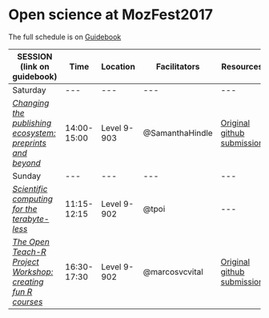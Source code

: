 # Open science at MozFest2017

The full schedule is on [Guidebook](https://guidebook.com/guide/114124/)


SESSION (link on guidebook) | Time | Location | Facilitators | Resources  
--- | --- | --- | --- | ---
Saturday | --- | --- | --- | ---
[*Changing the publishing ecosystem: preprints and beyond*](https://guidebook.com/guide/114124/event/16741300/) | 14:00-15:00 | Level 9-903 | @SamanthaHindle | [Original github submission](https://github.com/MozillaFoundation/mozfest-program-2017/issues/757)
Sunday | --- | --- | --- | ---
[*Scientific computing for the terabyte-less*](https://guidebook.com/guide/114124/event/16741507/) | 11:15-12:15 | Level 9-902 | @tpoi | ---
[*The Open Teach-R Project Workshop: creating fun R courses*](https://guidebook.com/guide/114124/event/16741544/) | 16:30-17:30 | Level 9-902 | @marcosvcvital | [Original github submission](https://github.com/MozillaFoundation/mozfest-program-2017/issues/595)
